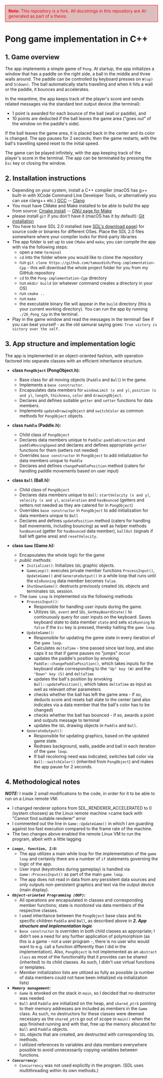 <div style="border: 1px solid red; padding: 10px; background-color:rgb(221, 190, 190); color: red;">
<strong>Note:</strong> This repository is a fork. All docstrings in this repository are AI-generated as part of a thesis.
</div>

<h1>Pong game implementation in C++</h1>

<h2>1. Game overview</h2>

The app implements a simple game of ```Pong```. At startup, the app initializes
a window that has a paddle on the right side, a ball in the middle and three walls
around.  The paddle can be controlled by keyboard presses on ```W(up)```
and ```S(down)```. The ball automatically starts travelling and when it hits a wall
or the paddle, it bounces and accelerates.

In the meantime, the app keeps track of the player's score and sends related messages
via the standard text output device (the terminal):
- 1 point is awarded for
each bounce of the ball (wall or paddle), and
- 10 points are deducted if the ball leaves the game area ("goes out" of the window on the paddle's side).

If the ball leaves the game area, it is placed back in the center and its
color is changed. The app pauses for 2 seconds, then the game restarts,
with the ball's travelling speed reset to the initial speed.

The game can be played infinitely, with the app keeping track of the player's score in the terminal.
The app can be terminated by pressing the ```Esc``` key or closing the window.

<h2>2. Installation instructions</h2>

- Depending on your system, install a C++ compiler (macOS has g++ built-in with XCode Command Line Developer Tools, or alternatively you can use clang++ etc.) [GCC](https://gcc.gnu.org) -- [Clang](https://clang.llvm.org/get_started.html)
- You must have CMake and Make installed to be able to build the app from source: [Cmake install](https://cmake.org/install/) -- [GNU page for Make](https://www.gnu.org/software/make/)
- please install ```git``` if you don't have it (macOS has it by default): [Git installation](https://git-scm.com/book/en/v2/Getting-Started-Installing-Git)
- You have to have SDL 2.0 installed (see [SDL's download page](https://libsdl.org/download-2.0.php)) for source code or binaries for  different OSes. Place the SDL 2.0 files somewhere where your compiler looks for third-party libraries
- The app folder is set up to use ```CMake``` and ```make```; you can compile the app with via the following steps:
    - open a new ```terminal```
    - ```cd``` into the folder where you would like to clone the repository
    - run ```git clone https://github.com/tamasdinh/Pong-implementation-Cpp``` - this will download the whole project folder for you from my GitHub repository
    - ```cd``` to the ```Pong-implementation-Cpp``` directory
    - run ```mkdir build``` (or whatever command creates a directory in your OS)
    - run ```cmake ..```
    - run ```make```
    - the executable binary file will appear in the ```build``` directory (this is your current working directory). You can run the app by running ```./26_Pong_Cpp``` in the terminal.
- Play in the game window and read the messages in the terminal! See if you can beat yourself - as the old samurai saying goes: ```True victory is victory over the self.```

<h2>3. App structure and implementation logic</h2>
The app is implemented in an object-oriented fashion, with operation
factored into separate classes with an efficient inheritance structure.

- __class ```PongObject``` (PongObject.h):__
    - Base class for all moving objects (```Paddle``` and ```Ball```) in the game.
    - Implements a ```base constructor```.
    - Encapsulates data members for ```windowLimit (x and y)```, ```position (x and y)```, ```length```, ```thickness```, ```color``` and ```drawingObject```.
    - Declares and defines suitable ```getter``` and ```setter``` functions for data members.
    - Implements ```updateDrawingObject``` and ```switchColor``` as common methods for ```PongObject``` objects.

- __class ```Paddle``` (Paddle.h):__
    - Child class of ```PongObject```
    - Declares data members unique to ```Paddle```: ```paddleDirection``` and ```paddleMovingSpeed``` and declares and defines appropriate ```getter``` functions for them (setters not needed)
    - Overrides ```base constructor``` in ```PongObject``` to add initialization for data members unique to ```Paddle```
    - Declares and defines ```changePaddlePosition``` method (caters for handling paddle movements based on user input)

- __class ```Ball``` (Ball.h):__
    - Child class of ```PongObject```
    - Declares data members unique to ```Ball```: ```startVelocity (x and y)```, ```velocity (x and y)```, ```acceleration``` and ```hasBounced``` (getters and setters not needed as they are catered for in ```PongObject```)
    - Overrides ```base constructor``` in ```PongObject``` to add initialization for data members unique to ```Ball```
    - Declares and defines ```updatePosition``` method (caters for handling ball movements, including bouncing) as well as helper methods ```hasBounced``` (getter for ```hasBounced``` data member), ```ballOut``` (signals if ball left game area) and ```resetVelocity```.

- __class ```Game``` (Game.h):__
    - Encapsulates the whole logic for the game
    - _public methods:_
        - ```Initialize()```: Initializes ```SDL``` graphic objects.
        - ```GameLoop()```: executes private member functions ```ProcessInput()```, ```UpdateGame()``` and ```GenerateOutput()``` in a while loop that runs until the ```mIsRunning``` data member becomes ```false```.
        - ```ShutDownGame()```: destructs previously created ```SDL``` objects and terminates ```SDL``` session.
    - The ```Game Loop``` is implemented via the following methods:
        - ```ProcessInput()```:
            - Responsible for handling user inputs during the game.
            - Utilizes ```SDL_event``` and ```SDL_GetKeyBoardState()``` to continuously query for user inputs on the keyboard. Saves keyboard state to data member ```state``` and sets ```mIsRunning``` to ```false``` if the ```Esc``` key is pressed, thereby halting the ```game loop```.
        - ```UpdateGame()```:
            - Responsible for updating the game state in every iteration of the ```game loop```.
            - Calculates ```deltaTime``` - time passed since last loop, and also caps it so that if game pauses no "jumps" occur
            - updates the paddle's position by envoking ```Paddle::changePaddlePosition()```, which takes inputs for the keyboard state corresponding to the ```"Up" key (W)``` and the ```"Down" key (S)``` and ```deltaTime```
            - updates the ball's position by envoking ```Ball::updatePosition()```, which takes ```deltaTime``` as input as well as relevant other parameters
            - checks whether the ball has left the game area - if so, deducts score and resets ball state to the center (and also indicates via a data member that the ball's color has to be changed)
            - checks whether the ball has bounced - if so, awards a point and outputs message to terminal
            - updates the ```SDL``` drawing objects in ```Paddle``` and ```Ball```.
        - ```GenerateOutput()```:
            - Responsible for updating graphics, based on the updated game state.
            - Redraws background, walls, paddle and ball in each iteration of the ```game loop```.
            - If ball recoloring need was indicated, switches ball color via ```Ball::switchColor()``` (inherited from ```PongObject```) and makes the app pause for 2 seconds.

<h2>4. Methodological notes</h2>

___NOTE:___ I made 2 small modifications to the code, in order for it to be able to run on a Linux remote VM:

* I changed renderer options from SDL_RENDERER_ACCELERATED to 0 (system chooses) as the Linux remote machine >came back with "Cannot find suitable renderer" error
* I commented out the line in ```Game::UpdateGame()``` in which I am guarding against too fast execution compared to the frame rate of the machine.
* The two changes above enabled the remote Linux VM to run the program, albeit with a little lagging

- ___```Loops, function, I/O```:___
    - The app utilizes a main while loop for the implementation of the ```game loop``` and certainly there are a number of ```if``` statements governing the logic of the app.
    - User input (keystrokes during gameplay) is handled via ```Game::ProcessInput()``` as part of the main ```game loop```.
    - The app does not read in data from any persistent data sources and only outputs non-persistent graphics and text via the output device (main display).
- ___```Object-oriented Programming (OOP)```:___
    - All operations are encapsulated in classes and corresponding member functions; state is monitored via data members of the respective classes.
    - I used inheritance between the ```PongObject``` base class and its specific children ```Paddle``` and ```Ball```, as described above in ___2. App structure and implementation logic___
    - ```Base constructor``` is overriden in both child classes as appropriate; I didn't see a need for any further application of polymorphism (as this is a game - not a user program -, there is no user who would want to e.g. call a function differently than I did in the implementation). Also, ```PongObject``` is not implemented as an ```abstract class``` as most of the functionality that it provides can be shared (inherited) to its child classes. As such, I didn't use virtual functions or templates.
    - Member initialization lists are utilized as fully as possible (a number of data members could not have been initialized via initialization lists)
- ___```Memory management```:___
    - ```Game``` is envoked on the stack in ```main```, so I decided that no destructor was needed.
    - ```Ball``` and ```Paddle``` are initialized on the heap, and ```shared_ptr```s pointing to their memory addresses are included as members in the ```Game``` class. As such, no destructors for these classes were deemed necessary as the ```shared_ptr```s go out of scope in ```main()``` when the app finished running and with that, free up the memory allocated for ```Ball``` and ```Paddle``` objects.
    - ```SDL``` objects that are created, are destructed with corresponding ```SDL``` methods.
    - I utilized references to variables and data members everywhere possible to avoid unnecessarily copying variables between functions.
- ___```Concurrency```:___
    - ```Concurrency``` was not used explicitly in the program. (SDL uses multithreading within its own methods.)


